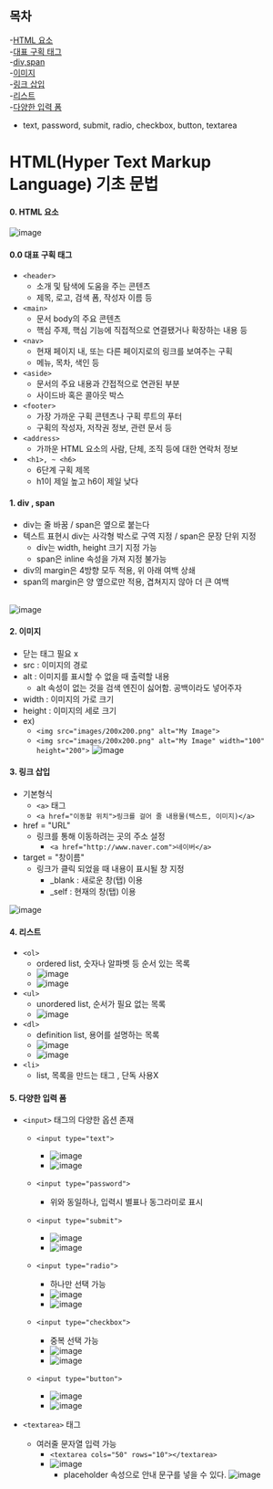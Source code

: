목차
--------------------
-[HTML 요소](#0-html-요소)<br>
  -[대표 구획 태그](#00-대표-구획-태그)<br>
-[div,span](#1-div--span)<br>
-[이미지](#2-이미지)<br>
-[링크 삽입](#3-링크-삽입)<br>
-[리스트](#4-리스트)<br>
-[다양한 입력 폼](#5-다양한-입력-폼)<br>
  - text, password, submit, radio, checkbox, button, textarea


HTML(Hyper Text Markup Language) 기초 문법
==============================

#### 0. HTML 요소
![image](https://user-images.githubusercontent.com/102513932/186053947-67f5abf8-1d86-48a3-a40d-3e253d5a976d.png) <br>

#### 0.0 대표 구획 태그
- ```<header>```
  - 소개 및 탐색에 도움을 주는 콘텐츠
  - 제목, 로고, 검색 폼, 작성자 이름 등
- ```<main>``` 
  - 문서 body의 주요 콘텐츠
  - 핵심 주제, 핵심 기능에 직접적으로 연결됐거나 확장하는 내용 등 
- ```<nav>``` 
  - 현재 페이지 내, 또는 다른 페이지로의 링크를 보여주는 구획
  - 메뉴, 목차, 색인 등
- ```<aside>``` 
  - 문서의 주요 내용과 간접적으로 연관된 부분
  - 사이드바 혹은 콜아웃 박스
- ```<footer>```
  - 가장 가까운 구획 콘텐츠나 구획 루트의 푸터
  - 구획의 작성자, 저작권 정보, 관련 문서 등
- ```<address>```
  - 가까운 HTML 요소의 사람, 단체, 조직 등에 대한 연락처 정보
- ``` <h1>, ~ <h6>```
  - 6단계 구획 제목
  - h1이 제일 높고 h6이 제일 낮다


#### 1. div , span
- div는 줄 바꿈 / span은 옆으로 붙는다
- 텍스트 표현시 div는 사각형 박스로 구역 지정 / span은 문장 단위 지정
  - div는 width, height 크기 지정 가능
  - span은 inline 속성을 가져 지정 불가능
- div의 margin은 4방향 모두 적용, 위 아래 여백 상쇄
- span의 margin은 양 옆으로만 적용, 겹쳐지지 않아 더 큰 여백
<br><br>

![image](https://user-images.githubusercontent.com/102513932/186052736-7faa04ea-ef20-487a-b523-a9d7845015a4.png)

#### 2. 이미지
- 닫는 태그 필요 x
- src : 이미지의 경로
- alt : 이미지를 표시할 수 없을 때 출력할 내용
  - alt 속성이 없는 것을 검색 엔진이 싫어함. 공백이라도 넣어주자
- width : 이미지의 가로 크기
- height : 이미지의 세로 크기
- ex)
  -  ``` <img src="images/200x200.png" alt="My Image"> ```
  -  ``` <img src="images/200x200.png" alt="My Image" width="100" height="200"> ```
![image](https://user-images.githubusercontent.com/102513932/186056519-676fadb0-816c-4be3-a5d6-f00ae2a82c57.png)

#### 3. 링크 삽입
- 기본형식
  - ```<a>``` 태그 
  - ``` <a href="이동할 위치">링크를 걸어 줄 내용물(텍스트, 이미지)</a> ```
- href = "URL"
  - 링크를 통해 이동하려는 곳의 주소 설정
    - ``` <a href="http://www.naver.com">네이버</a> ```
- target = "창이름"
  - 링크가 클릭 되었을 때 내용이 표시될 창 지정
    - _blank : 새로운 창(탭) 이용 
    - _self  : 현재의 창(탭) 이용

![image](https://user-images.githubusercontent.com/102513932/186053171-ee8ae106-9ef5-450a-a911-4483b43f1742.png)

#### 4. 리스트

- ```<ol>```
  - ordered list, 숫자나 알파벳 등 순서 있는 목록
  - ![image](https://user-images.githubusercontent.com/102513932/186058868-4d61c986-f9b6-4d6b-a80e-6ce65bbfa2ea.png)
  - ![image](https://user-images.githubusercontent.com/102513932/186058901-03b6317d-f2a3-4f9c-9f8b-e0c6a5cca171.png)
- ```<ul>```
  - unordered list, 순서가 필요 없는 목록
  - ![image](https://user-images.githubusercontent.com/102513932/186053136-d2ae7463-8443-4ab0-8163-7927c114532d.png) <br>
- ```<dl>```
  - definition list, 용어를 설명하는 목록
  - ![image](https://user-images.githubusercontent.com/102513932/186059393-b3040aac-1ef8-4ea7-9821-81283094ed50.png)
  - ![image](https://user-images.githubusercontent.com/102513932/186059405-4d5bcb99-eef5-4e4c-a003-eeba43b604b2.png)
- ```<li>```
  - list, 목록을 만드는 태그 , 단독 사용X

#### 5. 다양한 입력 폼
- ``` <input> ``` 태그의 다양한 옵션 존재
    - ``` <input type="text"> ```
      - ![image](https://user-images.githubusercontent.com/102513932/186068387-a7965437-afb4-4410-bc62-d52d2b6d84cc.png)
      - ![image](https://user-images.githubusercontent.com/102513932/186097281-538180cf-da2e-4053-8313-b5d996d243f2.png)

    - ``` <input type="password"> ```
      - 위와 동일하나, 입력시 별표나 동그라미로 표시

    - ``` <input type="submit"> ```
      -  ![image](https://user-images.githubusercontent.com/102513932/186068601-4a193ab3-bd5d-4254-b9a6-cbca54dc7f2a.png)
      -  ![image](https://user-images.githubusercontent.com/102513932/186097469-05f01c45-369f-42bd-9e46-aac9d45275dd.png)
    - ``` <input type="radio"> ```
      - 하나만 선택 가능
      - ![image](https://user-images.githubusercontent.com/102513932/186068850-c5d8dab6-cb7f-421a-9207-f09314520fa2.png)
      - ![image](https://user-images.githubusercontent.com/102513932/186097599-b5d7621f-7f77-4fde-8d82-0aac5ba8d537.png)

    - ``` <input type="checkbox"> ```
      - 중복 선택 가능
      - ![image](https://user-images.githubusercontent.com/102513932/186069015-e27ecf30-f23a-41ad-a0df-83d386b5535d.png)
      - ![image](https://user-images.githubusercontent.com/102513932/186097730-1ca7ad96-379c-485e-acb9-0a655382fc31.png)

    - ``` <input type="button"> ```
      - ![image](https://user-images.githubusercontent.com/102513932/186069134-7c557819-65f4-4705-9783-6e2ef5481bcf.png)
      - ![image](https://user-images.githubusercontent.com/102513932/186097782-d4df451a-4820-4722-8780-41167f392b2c.png)

- ```<textarea>``` 태그
  - 여러줄 문자열 입력 가능
    - ```<textarea cols="50" rows="10"></textarea>```
    - ![image](https://user-images.githubusercontent.com/102513932/186097970-78fc31e7-b8ec-405d-9da6-78acf856f9f8.png)
      - placeholder 속성으로 안내 문구를 넣을 수 있다.
![image](https://user-images.githubusercontent.com/102513932/186053212-aa3b8041-4d07-4aed-ac1d-24fe35d0a88d.png)

